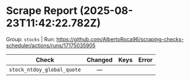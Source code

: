 # Scrape Report (2025-08-23T11:42:22.782Z)

Group: `stocks`  |  Run: https://github.com/AlbertoRoca96/scraping-checks-scheduler/actions/runs/17175035905

| Check | Changed | Keys | Error |
|---|:---:|:--|:--|
| `stock_ntdoy_global_quote` | — |  |  |
